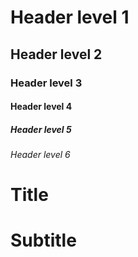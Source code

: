 
# Header level 1
## Header level 2
### Header level 3
#### Header level 4
##### Header level 5
###### Header level 6





Title 
=

Subtitle
==


